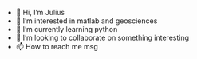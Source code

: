 - 👋 Hi, I’m Julius
- 👀 I’m interested in matlab and geosciences
- 🌱 I’m currently learning python
- 💞️ I’m looking to collaborate on something interesting
- 📫 How to reach me msg

<!---
jujara/jujara is a ✨ special ✨ repository because its `README.md` (this file) appears on your GitHub profile.
You can click the Preview link to take a look at your changes.
--->
